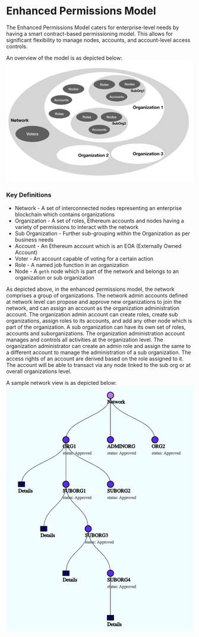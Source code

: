 # Enhanced Permissions Model

The Enhanced Permissions Model caters for enterprise-level needs by having a smart contract-based permissioning model.
This allows for significant flexibility to manage nodes, accounts, and account-level access controls.

An overview of the model is as depicted below:
![permissions mode](../../../images/PermissionsModel.png)

### Key Definitions

* Network - A set of interconnected nodes representing an enterprise blockchain which contains organizations
* Organization - A set of roles, Ethereum accounts and nodes having a variety of permissions to interact with the network
* Sub Organization - Further sub-grouping within the Organization as per business needs
* Account - An Ethereum account which is an EOA (Externally Owned Account)
* Voter - An account capable of voting for a certain action
* Role - A named job function in an organization
* Node - A `geth` node which is part of the network and belongs to an organization or sub organization

As depicted above, in the enhanced permissions model, the network comprises a group of organizations.
The network admin accounts defined at network level can propose and approve new organizations to join
the network, and can assign an account as the organization administration account. The organization admin
account can create roles, create sub organizations, assign roles to its accounts, and add any other node
which is part of the organization. A sub organization can have its own set of roles, accounts and
suborganizations. The organization administration account manages and controls all activities at the
organization level. The organization administrator can create an admin role and assign the same to a
different account to manage the administration of a sub organization. The access rights of an account
are derived based on the role assigned to it. The account will be able to transact via any node linked to
the sub org or at overall organizations level.

A sample network view is as depicted below:
![sample mode](../../../images/sampleNetwork.png)

